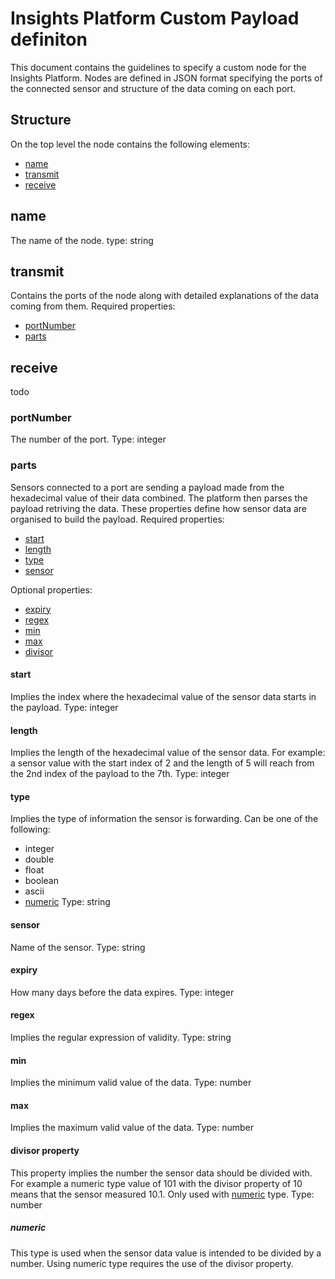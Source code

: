 # Insights Platform Custom Payload definiton
This document contains the guidelines to specify a custom node for the Insights Platform. Nodes are defined in JSON format specifying the ports of the connected sensor and structure of the data coming on each port.

## Structure
On the top level the node contains the following elements:
- [name](#name)
- [transmit](#transmit)
- [receive](#receive)

## name
The name of the node.
type: string

## transmit
Contains the ports of the node along with detailed explanations of the data coming from them.
Required properties:
- [portNumber](#portNumber)
- [parts](#parts)

## receive
todo

### portNumber
The number of the port.
Type: integer

### parts
Sensors connected to a port are sending a payload made from the hexadecimal value of their data combined. The platform then parses the payload retriving the data. These properties define how sensor data are organised to build the payload.
Required properties:
 - [start](#start)
 - [length](#length)
 - [type](#type)
 - [sensor](#sensor)

Optional properties:
 - [expiry](#expiry)
 - [regex](#regex)
 - [min](#min)
 - [max](#max)
 - [divisor](#divisor)
 
#### start
Implies the index where the hexadecimal value of the sensor data starts in the payload.
Type: integer
 
#### length
Implies the length of the hexadecimal value of the sensor data.
For example: a sensor value with the start index of 2 and the length of 5 will reach from the 2nd index of the payload to the 7th.
Type: integer
 
#### type
Implies the type of information the sensor is forwarding.
Can be one of the following:
 - integer
 - double
 - float
 - boolean
 - ascii
 - [numeric](#numeric)
Type: string
 
#### sensor
Name of the sensor.
Type: string
 
#### expiry
How many days before the data expires.
Type: integer
 
#### regex
Implies the regular expression of validity.
Type: string
 
#### min
Implies the minimum valid value of the data.
Type: number
 
#### max
Implies the maximum valid value of the data.
Type: number
 
#### divisor property
This property implies the number the sensor data should be divided with.
For example a numeric type value of 101 with the divisor property of 10 means that the sensor measured 10.1. Only used with [numeric](#numeric) type.
Type: number

##### numeric
This type is used when the sensor data value is intended to be divided by a number. Using numeric type requires the use of the divisor property.

